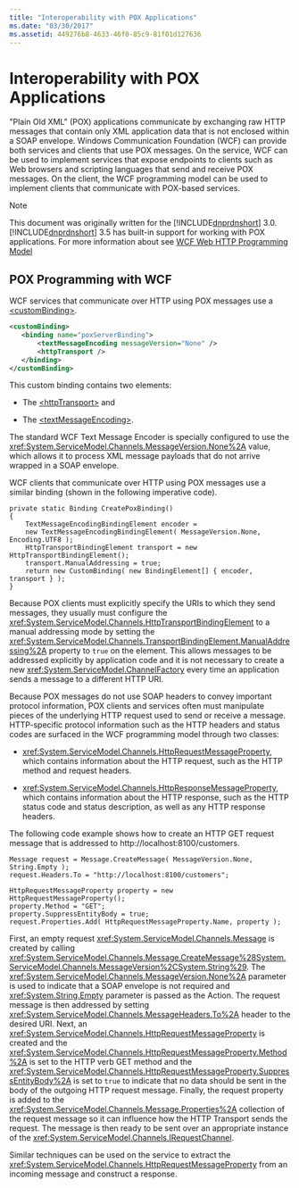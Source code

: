 ```yaml
---
title: "Interoperability with POX Applications"
ms.date: "03/30/2017"
ms.assetid: 449276b8-4633-46f0-85c9-81f01d127636
---
```

# Interoperability with POX Applications
"Plain Old XML" (POX) applications communicate by exchanging raw HTTP messages that contain only XML application data that is not enclosed within a SOAP envelope. Windows Communication Foundation (WCF) can provide both services and clients that use POX messages. On the service, WCF can be used to implement services that expose endpoints to clients such as Web browsers and scripting languages that send and receive POX messages. On the client, the WCF programming model can be used to implement clients that communicate with POX-based services.  
  
> [!NOTE]
>  This document was originally written for the [!INCLUDE[dnprdnshort](../../../../includes/dnprdnshort-md.md)] 3.0.  [!INCLUDE[dnprdnshort](../../../../includes/dnprdnshort-md.md)] 3.5 has built-in support for working with POX applications. For more information about see [WCF Web HTTP Programming Model](../../../../docs/framework/wcf/feature-details/wcf-web-http-programming-model.md)  
  
## POX Programming with WCF  
 WCF services that communicate over HTTP using POX messages use a [\<customBinding>](../../../../docs/framework/configure-apps/file-schema/wcf/custombinding.md).  
  
```xml  
<customBinding>  
   <binding name="poxServerBinding">  
       <textMessageEncoding messageVersion="None" />  
       <httpTransport />  
   </binding>  
</customBinding>  
```  
  
 This custom binding contains two elements:  
  
-   The [\<httpTransport>](../../../../docs/framework/configure-apps/file-schema/wcf/httptransport.md) and  
  
-   The [\<textMessageEncoding>](../../../../docs/framework/configure-apps/file-schema/wcf/textmessageencoding.md).  
  
 The standard WCF Text Message Encoder is specially configured to use the <xref:System.ServiceModel.Channels.MessageVersion.None%2A> value, which allows it to process XML message payloads that do not arrive wrapped in a SOAP envelope.  
  
 WCF clients that communicate over HTTP using POX messages use a similar binding (shown in the following imperative code).  
  
```  
private static Binding CreatePoxBinding()  
{  
    TextMessageEncodingBindingElement encoder =   
    new TextMessageEncodingBindingElement( MessageVersion.None, Encoding.UTF8 );  
    HttpTransportBindingElement transport = new HttpTransportBindingElement();  
    transport.ManualAddressing = true;  
    return new CustomBinding( new BindingElement[] { encoder, transport } );  
}   
```  
  
 Because POX clients must explicitly specify the URIs to which they send messages, they usually must configure the <xref:System.ServiceModel.Channels.HttpTransportBindingElement> to a manual addressing mode by setting the <xref:System.ServiceModel.Channels.TransportBindingElement.ManualAddressing%2A> property to `true` on the element. This allows messages to be addressed explicitly by application code and it is not necessary to create a new <xref:System.ServiceModel.ChannelFactory> every time an application sends a message to a different HTTP URI.  
  
 Because POX messages do not use SOAP headers to convey important protocol information, POX clients and services often must manipulate pieces of the underlying HTTP request used to send or receive a message. HTTP-specific protocol information such as the HTTP headers and status codes are surfaced in the WCF programming model through two classes:  
  
-   <xref:System.ServiceModel.Channels.HttpRequestMessageProperty>, which contains information about the HTTP request, such as the HTTP method and request headers.  
  
-   <xref:System.ServiceModel.Channels.HttpResponseMessageProperty>, which contains information about the HTTP response, such as the HTTP status code and status description, as well as any HTTP response headers.  
  
 The following code example shows how to create an HTTP GET request message that is addressed to http://localhost:8100/customers.  
  
```  
Message request = Message.CreateMessage( MessageVersion.None, String.Empty );  
request.Headers.To = "http://localhost:8100/customers";  
  
HttpRequestMessageProperty property = new HttpRequestMessageProperty();  
property.Method = "GET";  
property.SuppressEntityBody = true;  
request.Properties.Add( HttpRequestMessageProperty.Name, property );  
```  
  
 First, an empty request <xref:System.ServiceModel.Channels.Message> is created by calling <xref:System.ServiceModel.Channels.Message.CreateMessage%28System.ServiceModel.Channels.MessageVersion%2CSystem.String%29>. The <xref:System.ServiceModel.Channels.MessageVersion.None%2A> parameter is used to indicate that a SOAP envelope is not required and <xref:System.String.Empty> parameter is passed as the Action. The request message is then addressed by setting <xref:System.ServiceModel.Channels.MessageHeaders.To%2A> header to the desired URI. Next, an <xref:System.ServiceModel.Channels.HttpRequestMessageProperty> is created and the <xref:System.ServiceModel.Channels.HttpRequestMessageProperty.Method%2A> is set to the HTTP verb GET method and the <xref:System.ServiceModel.Channels.HttpRequestMessageProperty.SuppressEntityBody%2A> is set to `true` to indicate that no data should be sent in the body of the outgoing HTTP request message. Finally, the request property is added to the <xref:System.ServiceModel.Channels.Message.Properties%2A> collection of the request message so it can influence how the HTTP Transport sends the request. The message is then ready to be sent over an appropriate instance of the <xref:System.ServiceModel.Channels.IRequestChannel>.  
  
 Similar techniques can be used on the service to extract the <xref:System.ServiceModel.Channels.HttpRequestMessageProperty> from an incoming message and construct a response.
